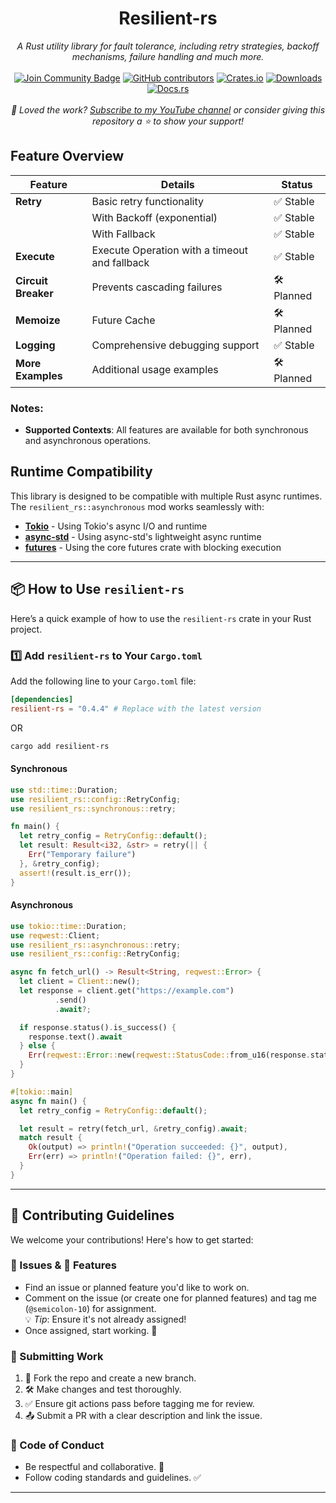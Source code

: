 <h1 align="center">Resilient-rs</h1>
<div align="center">

<i>A Rust utility library for fault tolerance, including retry strategies, backoff mechanisms, failure handling and much more.</i>
<br>
<br>
<a href="https://discord.com/invite/BymX4aJeEQ"><img src="https://img.shields.io/discord/733027681184251937.svg?style=flat&label=Join%20Community&color=7289DA" alt="Join Community Badge"/></a>
<a href="https://github.com/semicolon-10/resilient-rs/graphs/contributors"><img alt="GitHub contributors" src="https://img.shields.io/github/contributors/semicolon-10/resilient-rs.svg"></a>
[![Crates.io](https://img.shields.io/crates/v/resilient-rs.svg)](https://crates.io/crates/resilient-rs)
[![Downloads](https://img.shields.io/crates/d/resilient-rs)](https://crates.io/crates/resilient-rs)
[![Docs.rs](https://docs.rs/resilient-rs/badge.svg)](https://docs.rs/resilient-rs/latest/resilient_rs/)
<br>
<br>
<i>💖 Loved the work? [Subscribe to my YouTube channel](https://www.youtube.com/@Semicolon10) or consider giving this repository a ⭐ to show your support!</i>
</div>


## Feature Overview

| **Feature**        | **Details**                                   | **Status**      |
|--------------------|-----------------------------------------------|-----------------|
| **Retry**          | Basic retry functionality                     | ✅ Stable       |
|                    | With Backoff (exponential)                    | ✅ Stable       |
|                    | With Fallback                                 | ✅ Stable     |
| **Execute**        | Execute Operation with a timeout and fallback | ✅ Stable   |
| **Circuit Breaker** | Prevents cascading failures                   | 🛠️ Planned     |
| **Memoize**        | Future Cache                                  | 🛠️ Planned      |
| **Logging**        | Comprehensive debugging support               | ✅ Stable       |
| **More Examples**  | Additional usage examples                     | 🛠️ Planned     |

### Notes:
- **Supported Contexts**: All features are available for both synchronous and asynchronous operations.

## Runtime Compatibility

This library is designed to be compatible with multiple Rust async runtimes. The `resilient_rs::asynchronous` mod works seamlessly with:

- **[Tokio](https://crates.io/crates/tokio)** - Using Tokio's async I/O and runtime
- **[async-std](https://crates.io/crates/async-std)** - Using async-std's lightweight async runtime
- **[futures](https://crates.io/crates/futures)** - Using the core futures crate with blocking execution

---

## 📦 How to Use `resilient-rs`

Here’s a quick example of how to use the `resilient-rs` crate in your Rust project.

### 1️⃣ Add `resilient-rs` to Your `Cargo.toml`

Add the following line to your `Cargo.toml` file:

```toml
[dependencies]
resilient-rs = "0.4.4" # Replace with the latest version
```

OR

```bash
cargo add resilient-rs
```

#### Synchronous
```rust
use std::time::Duration;
use resilient_rs::config::RetryConfig;
use resilient_rs::synchronous::retry;

fn main() {
  let retry_config = RetryConfig::default();
  let result: Result<i32, &str> = retry(|| {
    Err("Temporary failure")
  }, &retry_config);
  assert!(result.is_err());
}
```

#### Asynchronous
```rust
use tokio::time::Duration;
use reqwest::Client;
use resilient_rs::asynchronous::retry;
use resilient_rs::config::RetryConfig;

async fn fetch_url() -> Result<String, reqwest::Error> {
  let client = Client::new();
  let response = client.get("https://example.com")
          .send()
          .await?;

  if response.status().is_success() {
    response.text().await
  } else {
    Err(reqwest::Error::new(reqwest::StatusCode::from_u16(response.status().as_u16()).unwrap(), "Request failed"))
  }
}

#[tokio::main]
async fn main() {
  let retry_config = RetryConfig::default();

  let result = retry(fetch_url, &retry_config).await;
  match result {
    Ok(output) => println!("Operation succeeded: {}", output),
    Err(err) => println!("Operation failed: {}", err),
  }
}
```

---
## 🚀 Contributing Guidelines

We welcome your contributions! Here's how to get started:

### 🐛 Issues & 🌟 Features
- Find an issue or planned feature you'd like to work on.
- Comment on the issue (or create one for planned features) and tag me (`@semicolon-10`) for assignment.  
  💡 *Tip*: Ensure it's not already assigned!
- Once assigned, start working. 🎉

### 🔧 Submitting Work
1. 🍴 Fork the repo and create a new branch.
2. 🛠️ Make changes and test thoroughly.
3. ✅ Ensure git actions pass before tagging me for review.
4. 📤 Submit a PR with a clear description and link the issue.

### 🤝 Code of Conduct
- Be respectful and collaborative. 🤗
- Follow coding standards and guidelines. ✅
---